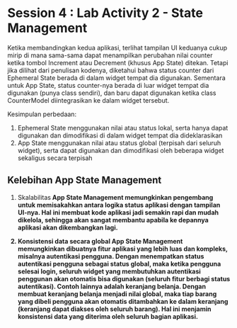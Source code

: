 # Session 4 : Lab Activity 2 - State Management

Ketika membandingkan kedua aplikasi, terlihat tampilan UI keduanya cukup mirip di mana sama-sama dapat menampilkan perubahan nilai counter ketika tombol Increment atau Decrement (khusus App State) ditekan. Tetapi jika dilihat dari penulisan kodenya, diketahui bahwa status counter dari Ephemeral State berada di dalam widget tempat dia digunakan. Sementara untuk App State, status counter-nya berada di luar widget tempat dia digunakan (punya class sendiri), dan baru dapat digunakan ketika class CounterModel diintegrasikan ke dalam widget tersebut.

Kesimpulan perbedaan:
1) Ephemeral State menggunakan nilai atau status lokal, serta hanya dapat digunakan dan dimodifikasi di dalam widget tempat dia dideklarasikan
2) App State menggunakan nilai atau status global (terpisah dari seluruh widget), serta dapat digunakan dan dimodifikasi oleh beberapa widget sekaligus secara terpisah

## Kelebihan App State Management

1) Skalabilitas<b>
App State Management memungkinkan pengembang untuk memisakahkan antara logika status aplikasi dengan tampilan UI-nya. Hal ini membuat kode aplikasi jadi semakin rapi dan mudah dikelola, sehingga akan sangat membantu apabila ke depannya aplikasi akan dikembangkan lagi.

2) Konsistensi data secara global<b>
App State Management memungkinkan dibuatnya fitur aplikasi yang lebih luas dan kompleks, misalnya autentikasi pengguna. Dengan menempatkan status autentikasi pengguna sebagai status global, maka ketika pengguna selesai login, seluruh widget yang membutuhkan autentikasi penggunan akan otomatis bisa digunakan (seluruh fitur berbagi status autentikasi). Contoh lainnya adalah keranjang belanja. Dengan membuat keranjang belanja menjadi nilai global, maka tiap barang yang dibeli pengguna akan otomatis ditambahkan ke dalam keranjang (keranjang dapat diakses oleh seluruh barang). Hal ini menjamin konsistensi data yang diterima oleh seluruh bagian aplikasi. 
